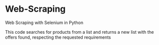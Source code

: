 # Web-Scraping

Web Scraping with Selenium in Python

This code searches for products from a list and returns a new list with the offers found, respecting the requested requirements
